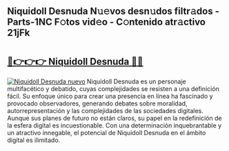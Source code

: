 ## Niquidoll Desnuda N𝚞𝚎vos desn𝚞dos filtr𝚊dos - Parts-1NC F𝚘tos vid𝚎o - C𝚘ntenido atr𝚊ctivo 21jFk

# <h2><a href="http://mbdrxzr.tromn.icu/?c=Niquidoll+Desnuda">🔗👉👉👉 Niquidoll Desnuda 🔗🔗</a></h2>

[![Niquidoll Desnuda nuevo](https://i.imgur.com/pEAQMta.gif)](http://mbdrxzr.tromn.icu/?c=Niquidoll+Desnuda)
Niquidoll Desnuda es un personaje multifacético y debatido, cuyas complejidades se resisten a una definición fácil.  Su enfoque único para crear una presencia en línea ha fascinado y provocado observadores, generando debates sobre moralidad, autorrepresentación y las complejidades de las sociedades digitales. Aunque sus planes de futuro no están claros, su papel en la redefinición de la esfera digital es incuestionable. Con una determinación inquebrantable y un atractivo innegable, el potencial de Niquidoll Desnuda en el ámbito digital es ilimitado.
